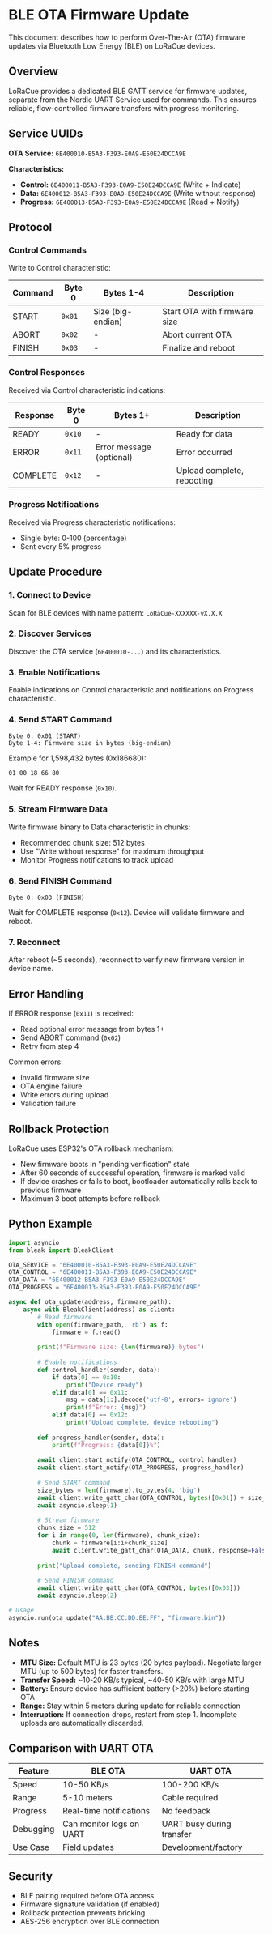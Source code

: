 # BLE OTA Firmware Update

This document describes how to perform Over-The-Air (OTA) firmware updates via Bluetooth Low Energy (BLE) on LoRaCue devices.

## Overview

LoRaCue provides a dedicated BLE GATT service for firmware updates, separate from the Nordic UART Service used for commands. This ensures reliable, flow-controlled firmware transfers with progress monitoring.

## Service UUIDs

**OTA Service:** `6E400010-B5A3-F393-E0A9-E50E24DCCA9E`

**Characteristics:**
- **Control:** `6E400011-B5A3-F393-E0A9-E50E24DCCA9E` (Write + Indicate)
- **Data:** `6E400012-B5A3-F393-E0A9-E50E24DCCA9E` (Write without response)
- **Progress:** `6E400013-B5A3-F393-E0A9-E50E24DCCA9E` (Read + Notify)

## Protocol

### Control Commands

Write to Control characteristic:

| Command | Byte 0 | Bytes 1-4 | Description |
|---------|--------|-----------|-------------|
| START   | `0x01` | Size (big-endian) | Start OTA with firmware size |
| ABORT   | `0x02` | - | Abort current OTA |
| FINISH  | `0x03` | - | Finalize and reboot |

### Control Responses

Received via Control characteristic indications:

| Response | Byte 0 | Bytes 1+ | Description |
|----------|--------|----------|-------------|
| READY    | `0x10` | - | Ready for data |
| ERROR    | `0x11` | Error message (optional) | Error occurred |
| COMPLETE | `0x12` | - | Upload complete, rebooting |

### Progress Notifications

Received via Progress characteristic notifications:
- Single byte: 0-100 (percentage)
- Sent every 5% progress

## Update Procedure

### 1. Connect to Device

Scan for BLE devices with name pattern: `LoRaCue-XXXXXX-vX.X.X`

### 2. Discover Services

Discover the OTA service (`6E400010-...`) and its characteristics.

### 3. Enable Notifications

Enable indications on Control characteristic and notifications on Progress characteristic.

### 4. Send START Command

```
Byte 0: 0x01 (START)
Byte 1-4: Firmware size in bytes (big-endian)
```

Example for 1,598,432 bytes (0x186680):
```
01 00 18 66 80
```

Wait for READY response (`0x10`).

### 5. Stream Firmware Data

Write firmware binary to Data characteristic in chunks:
- Recommended chunk size: 512 bytes
- Use "Write without response" for maximum throughput
- Monitor Progress notifications to track upload

### 6. Send FINISH Command

```
Byte 0: 0x03 (FINISH)
```

Wait for COMPLETE response (`0x12`). Device will validate firmware and reboot.

### 7. Reconnect

After reboot (~5 seconds), reconnect to verify new firmware version in device name.

## Error Handling

If ERROR response (`0x11`) is received:
- Read optional error message from bytes 1+
- Send ABORT command (`0x02`)
- Retry from step 4

Common errors:
- Invalid firmware size
- OTA engine failure
- Write errors during upload
- Validation failure

## Rollback Protection

LoRaCue uses ESP32's OTA rollback mechanism:
- New firmware boots in "pending verification" state
- After 60 seconds of successful operation, firmware is marked valid
- If device crashes or fails to boot, bootloader automatically rolls back to previous firmware
- Maximum 3 boot attempts before rollback

## Python Example

```python
import asyncio
from bleak import BleakClient

OTA_SERVICE = "6E400010-B5A3-F393-E0A9-E50E24DCCA9E"
OTA_CONTROL = "6E400011-B5A3-F393-E0A9-E50E24DCCA9E"
OTA_DATA = "6E400012-B5A3-F393-E0A9-E50E24DCCA9E"
OTA_PROGRESS = "6E400013-B5A3-F393-E0A9-E50E24DCCA9E"

async def ota_update(address, firmware_path):
    async with BleakClient(address) as client:
        # Read firmware
        with open(firmware_path, 'rb') as f:
            firmware = f.read()
        
        print(f"Firmware size: {len(firmware)} bytes")
        
        # Enable notifications
        def control_handler(sender, data):
            if data[0] == 0x10:
                print("Device ready")
            elif data[0] == 0x11:
                msg = data[1:].decode('utf-8', errors='ignore')
                print(f"Error: {msg}")
            elif data[0] == 0x12:
                print("Upload complete, device rebooting")
        
        def progress_handler(sender, data):
            print(f"Progress: {data[0]}%")
        
        await client.start_notify(OTA_CONTROL, control_handler)
        await client.start_notify(OTA_PROGRESS, progress_handler)
        
        # Send START command
        size_bytes = len(firmware).to_bytes(4, 'big')
        await client.write_gatt_char(OTA_CONTROL, bytes([0x01]) + size_bytes)
        await asyncio.sleep(1)
        
        # Stream firmware
        chunk_size = 512
        for i in range(0, len(firmware), chunk_size):
            chunk = firmware[i:i+chunk_size]
            await client.write_gatt_char(OTA_DATA, chunk, response=False)
        
        print("Upload complete, sending FINISH command")
        
        # Send FINISH command
        await client.write_gatt_char(OTA_CONTROL, bytes([0x03]))
        await asyncio.sleep(2)

# Usage
asyncio.run(ota_update("AA:BB:CC:DD:EE:FF", "firmware.bin"))
```

## Notes

- **MTU Size:** Default MTU is 23 bytes (20 bytes payload). Negotiate larger MTU (up to 500 bytes) for faster transfers.
- **Transfer Speed:** ~10-20 KB/s typical, ~40-50 KB/s with large MTU
- **Battery:** Ensure device has sufficient battery (>20%) before starting OTA
- **Range:** Stay within 5 meters during update for reliable connection
- **Interruption:** If connection drops, restart from step 1. Incomplete uploads are automatically discarded.

## Comparison with UART OTA

| Feature | BLE OTA | UART OTA |
|---------|---------|----------|
| Speed | 10-50 KB/s | 100-200 KB/s |
| Range | 5-10 meters | Cable required |
| Progress | Real-time notifications | No feedback |
| Debugging | Can monitor logs on UART | UART busy during transfer |
| Use Case | Field updates | Development/factory |

## Security

- BLE pairing required before OTA access
- Firmware signature validation (if enabled)
- Rollback protection prevents bricking
- AES-256 encryption over BLE connection
